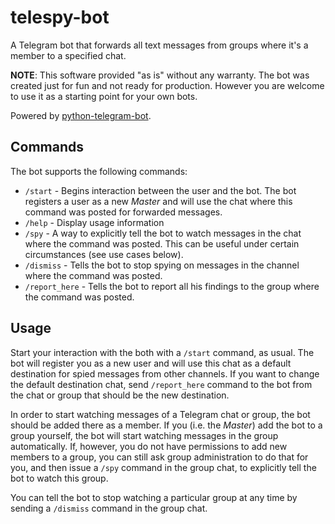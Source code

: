 # telespy-bot
A Telegram bot that forwards all text messages from groups where it's a member to a specified chat.

**NOTE**: This software provided "as is" without any warranty. The bot was created just for fun
and not ready for production. However you are welcome to use it as a starting point for your own
bots.

Powered by [python-telegram-bot](https://github.com/python-telegram-bot/python-telegram-bot).

## Commands
The bot supports the following commands:
- `/start` - Begins interaction between the user and the bot. The bot registers a user as a new
_Master_ and will use the chat where this command was posted for forwarded messages.
- `/help` - Display usage information
- `/spy` - A way to explicitly tell the bot to watch messages in the chat where the command was 
posted. This can be useful under certain circumstances (see use cases below).
- `/dismiss` - Tells the bot to stop spying on messages in the channel where the command was posted.
- `/report_here` - Tells the bot to report all his findings to the group where the command was posted.

## Usage

Start your interaction with the both with a `/start` command, as usual. The bot will register you as
a new user and will use this chat as a default destination for spied messages from other channels. If
you want to change the default destination chat, send `/report_here` command to the bot from the chat
or group that should be the new destination.

In order to start watching messages of a Telegram chat or group, the bot should be added there as a
member. If you (i.e. the _Master_) add the bot to a group yourself, the bot will start watching
messages in the group automatically. If, however, you do not have permissions to add new members to a
group, you can still ask group administration to do that for you, and then issue a `/spy` command in
the group chat, to explicitly tell the bot to watch this group.

You can tell the bot to stop watching a particular group at any time by sending a `/dismiss` command
in the group chat. 